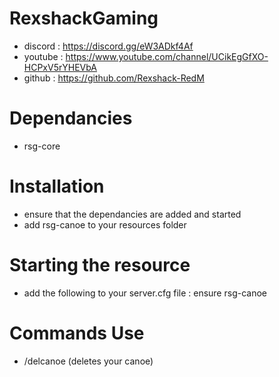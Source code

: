 # RexshackGaming
- discord : https://discord.gg/eW3ADkf4Af
- youtube : https://www.youtube.com/channel/UCikEgGfXO-HCPxV5rYHEVbA
- github : https://github.com/Rexshack-RedM

# Dependancies
- rsg-core

# Installation
- ensure that the dependancies are added and started
- add rsg-canoe to your resources folder

# Starting the resource
- add the following to your server.cfg file : ensure rsg-canoe

# Commands Use
- /delcanoe (deletes your canoe)